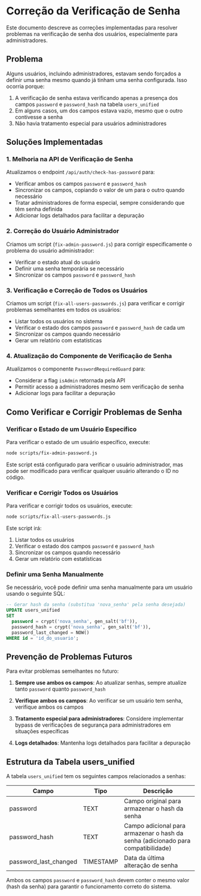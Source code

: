 # Correção da Verificação de Senha

Este documento descreve as correções implementadas para resolver problemas na verificação de senha dos usuários, especialmente para administradores.

## Problema

Alguns usuários, incluindo administradores, estavam sendo forçados a definir uma senha mesmo quando já tinham uma senha configurada. Isso ocorria porque:

1. A verificação de senha estava verificando apenas a presença dos campos `password` e `password_hash` na tabela `users_unified`
2. Em alguns casos, um dos campos estava vazio, mesmo que o outro contivesse a senha
3. Não havia tratamento especial para usuários administradores

## Soluções Implementadas

### 1. Melhoria na API de Verificação de Senha

Atualizamos o endpoint `/api/auth/check-has-password` para:

- Verificar ambos os campos `password` e `password_hash`
- Sincronizar os campos, copiando o valor de um para o outro quando necessário
- Tratar administradores de forma especial, sempre considerando que têm senha definida
- Adicionar logs detalhados para facilitar a depuração

### 2. Correção do Usuário Administrador

Criamos um script (`fix-admin-password.js`) para corrigir especificamente o problema do usuário administrador:

- Verificar o estado atual do usuário
- Definir uma senha temporária se necessário
- Sincronizar os campos `password` e `password_hash`

### 3. Verificação e Correção de Todos os Usuários

Criamos um script (`fix-all-users-passwords.js`) para verificar e corrigir problemas semelhantes em todos os usuários:

- Listar todos os usuários no sistema
- Verificar o estado dos campos `password` e `password_hash` de cada um
- Sincronizar os campos quando necessário
- Gerar um relatório com estatísticas

### 4. Atualização do Componente de Verificação de Senha

Atualizamos o componente `PasswordRequiredGuard` para:

- Considerar a flag `isAdmin` retornada pela API
- Permitir acesso a administradores mesmo sem verificação de senha
- Adicionar logs para facilitar a depuração

## Como Verificar e Corrigir Problemas de Senha

### Verificar o Estado de um Usuário Específico

Para verificar o estado de um usuário específico, execute:

```bash
node scripts/fix-admin-password.js
```

Este script está configurado para verificar o usuário administrador, mas pode ser modificado para verificar qualquer usuário alterando o ID no código.

### Verificar e Corrigir Todos os Usuários

Para verificar e corrigir todos os usuários, execute:

```bash
node scripts/fix-all-users-passwords.js
```

Este script irá:
1. Listar todos os usuários
2. Verificar o estado dos campos `password` e `password_hash`
3. Sincronizar os campos quando necessário
4. Gerar um relatório com estatísticas

### Definir uma Senha Manualmente

Se necessário, você pode definir uma senha manualmente para um usuário usando o seguinte SQL:

```sql
-- Gerar hash da senha (substitua 'nova_senha' pela senha desejada)
UPDATE users_unified
SET 
  password = crypt('nova_senha', gen_salt('bf')),
  password_hash = crypt('nova_senha', gen_salt('bf')),
  password_last_changed = NOW()
WHERE id = 'id_do_usuario';
```

## Prevenção de Problemas Futuros

Para evitar problemas semelhantes no futuro:

1. **Sempre use ambos os campos**: Ao atualizar senhas, sempre atualize tanto `password` quanto `password_hash`

2. **Verifique ambos os campos**: Ao verificar se um usuário tem senha, verifique ambos os campos

3. **Tratamento especial para administradores**: Considere implementar bypass de verificações de segurança para administradores em situações específicas

4. **Logs detalhados**: Mantenha logs detalhados para facilitar a depuração

## Estrutura da Tabela users_unified

A tabela `users_unified` tem os seguintes campos relacionados a senhas:

| Campo | Tipo | Descrição |
|-------|------|-----------|
| password | TEXT | Campo original para armazenar o hash da senha |
| password_hash | TEXT | Campo adicional para armazenar o hash da senha (adicionado para compatibilidade) |
| password_last_changed | TIMESTAMP | Data da última alteração de senha |

Ambos os campos `password` e `password_hash` devem conter o mesmo valor (hash da senha) para garantir o funcionamento correto do sistema.
